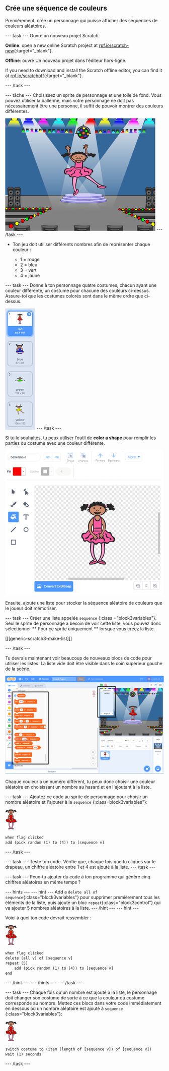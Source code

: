 ## Crée une séquence de couleurs

Premièrement, crée un personnage qui puisse afficher des séquences de couleurs aléatoires.

\--- task \--- Ouvre un nouveau projet Scratch.

**Online**: open a new online Scratch project at [rpf.io/scratch-new](https://rpf.io/scratch-new){:target="_blank"}.

**Offline**: ouvre Un nouveau projet dans l’éditeur hors-ligne.

If you need to download and install the Scratch offline editor, you can find it at [rpf.io/scratchoff](https://rpf.io/scratchoff){:target="_blank"}.

\--- /task \---

\--- tâche \--- Choisissez un sprite de personnage et une toile de fond. Vous pouvez utiliser la ballerine, mais votre personnage ne doit pas nécessairement être une personne, il suffit de pouvoir montrer des couleurs différentes.

![screenshot](images/colour-sprite.png) \--- /task \---

+ Ton jeu doit utiliser différents nombres afin de représenter chaque couleur :
    
    + 1 = rouge
    + 2 = bleu
    + 3 = vert
    + 4 = jaune

\--- task \--- Donne à ton personnage quatre costumes, chacun ayant une couleur différente, un costume pour chacune des couleurs ci-dessus. Assure-toi que les costumes colorés sont dans le même ordre que ci-dessus.

![screenshot](images/colour-costume.png) \--- /task \---

Si tu le souhaites, tu peux utiliser l’outil de **color a shape** pour remplir les parties du costume avec une couleur différente.

![color-a-shape](images/color-a-shape.png)

Ensuite, ajoute une liste pour stocker la séquence aléatoire de couleurs que le joueur doit mémoriser.

\--- task \--- Créer une liste appelée `sequence` {:class ="block3variables"}. Seul le sprite de personnage a besoin de voir cette liste, vous pouvez donc sélectionner ** Pour ce sprite uniquement ** lorsque vous créez la liste.

[[[generic-scratch3-make-list]]]

\--- /task \---

Tu devrais maintenant voir beaucoup de nouveaux blocs de code pour utiliser les listes. La liste vide doit être visible dans le coin supérieur gauche de la scène.

![screenshot](images/colour-list-blocks-annotated.png)

Chaque couleur a un numéro différent, tu peux donc choisir une couleur aléatoire en choisissant un nombre au hasard et en l'ajoutant à la liste.

\--- task \--- Ajoutez ce code au sprite de personnage pour choisir un nombre aléatoire et l'ajouter à la `sequence` {:class=block3variables"}:

![ballerina](images/ballerina.png)

```blocks3
when flag clicked
add (pick random (1) to (4)) to [sequence v]
```

\--- /task \---

\--- task \--- Teste ton code. Vérifie que, chaque fois que tu cliques sur le drapeau, un chiffre aléatoire entre 1 et 4 est ajouté à la liste. \--- /task \---

\--- task \--- Peux-tu ajouter du code à ton programme qui génère cinq chiffres aléatoires en même temps ?

\--- hints \--- \--- hint \--- Add a `delete all of sequence`{:class="block3variables"} pour supprimer premièrement tous les éléments de la liste, puis ajoute un bloc `repeat`{:class="block3control"} qui va ajouter 5 nombres aléatoires à la liste. \--- /hint \--- \--- hint \---

Voici à quoi ton code devrait ressembler :

![ballerina](images/ballerina.png)

```blocks3
when flag clicked
delete (all v) of [sequence v]
repeat (5)
    add (pick random (1) to (4)) to [sequence v]
end
```

\--- /hint \--- \--- /hints \--- \--- /task \---

\--- task \--- Chaque fois qu'un nombre est ajouté à la liste, le personnage doit changer son costume de sorte à ce que la couleur du costume corresponde au nombre. Mettez ces blocs dans votre code immédiatement en dessous où un nombre aléatoire est ajouté à `sequence` {:class="block3variables"}:

![ballerina](images/ballerina.png)

```blocks3
switch costume to (item (length of [sequence v]) of [sequence v])
wait (1) seconds
```

\--- /task \---